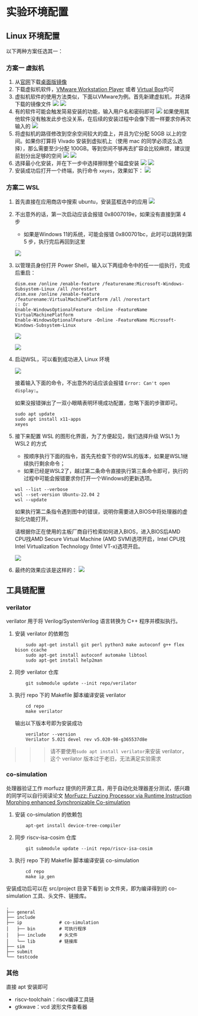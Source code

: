 # 实验环境配置

## Linux 环境配置

以下两种方案任选其一：

### 方案一 虚拟机

1. 从[官网](https://releases.ubuntu.com/22.04/)下载[桌面版镜像](https://releases.ubuntu.com/22.04)
2. 下载虚拟机软件，[VMware Workstation Player](https://www.vmware.com/products/workstation-player/workstation-player-evaluation.html) 或者 [Virtual Box](https://www.virtualbox.org/wiki/Downloads)均可
3. 虚拟机软件的使用方法类似，下面以VMware为例。首先新建虚拟机，并选择下载的镜像文件
    ![](img/setup/vm/0.png)
    ![](img/setup/vm/1.png)
4. 有的软件可能会触发简易安装的功能，输入用户名和密码即可
    ![](img/setup/vm/2.png)
    如果使用其他软件没有触发此步也没关系，在后续的安装过程中会像下图一样要求你再次输入的
    ![](img/setup/vm/3.png)
5. 将虚拟机的路径修改到空余空间较大的盘上，并且为它分配 50GB 以上的空间。如果你打算将 Vivado 安装到虚拟机上（使用 mac 的同学必须这么选择），那么需要至少分配 100GB。等到空间不够再去扩容会比较麻烦，建议提前划分出足够的空间
    ![](img/setup/vm/4.png)
    ![](img/setup/vm/5.png)
6. 选择最小化安装，并在下一步中选择擦除整个磁盘安装
    ![](img/setup/vm/6.png)
    ![](img/setup/vm/7.png)
7. 安装成功后打开一个终端，执行命令 `xeyes`，效果如下：
    ![](img/setup/vm/8.png)

### 方案二 WSL

1. 首先直接在应用商店中搜索 ubuntu，安装蓝框选中的应用
    ![](img/setup/wsl/0.png)
2. 不出意外的话，第一次启动应该会报错 0x8007019e，如果没有直接到第 4 步
    - 如果是Windows 11的系统，可能会报错 0x800701bc，此时可以跳转到第 5 步，执行完后再回到这里

    ![](img/setup/wsl/1.png)

3. 以管理员身份打开 Power Shell，输入以下两组命令中的任一一组执行，完成后重启：
    ```
    dism.exe /online /enable-feature /featurename:Microsoft-Windows-Subsystem-Linux /all /norestart
    dism.exe /online /enable-feature /featurename:VirtualMachinePlatform /all /norestart
    :: Or
    Enable-WindowsOptionalFeature -Online -FeatureName VirtualMachinePlatform
    Enable-WindowsOptionalFeature -Online -FeatureName Microsoft-Windows-Subsystem-Linux
    ```

    ![](img/setup/wsl/2.png)

    ![](img/setup/wsl/3.png)

4. 启动WSL，可以看到成功进入 Linux 环境

    ![](img/setup/wsl/4.png)

    接着输入下面的命令，不出意外的话应该会报错 `Error: Can't open display:`。

    如果没报错弹出了一双小眼睛表明环境成功配置，忽略下面的步骤即可。

    ```shell
    sudo apt update
    sudo apt install x11-apps
    xeyes
    ```

5. 接下来配置 WSL 的图形化界面，为了方便起见，我们选择升级 WSL1 为 WSL2 的方式
    - 按顺序执行下面的指令，首先先检查下你的WSL的版本，如果是WSL1继续执行剩余命令；
    - 如果已经是WSL2了，越过第二条命令直接执行第三条命令即可，执行的过程中可能会报错要求你打开一个Windows的更新选项。

    ```
    wsl --list --verbose
    wsl --set-version Ubuntu-22.04 2
    wsl --update
    ```

    如果执行第二条指令遇到图中的错误，说明你需要进入BIOS中将处理器的虚拟化功能打开。
    
    请根据你正在使用的主板厂商自行检索如何进入BIOS，进入BIOS后AMD CPU找AMD Secure Virtual Machine (AMD SVM)选项开启，Intel CPU找Intel Virtualization Technology (Intel VT-x)选项开启。

    ![](img/setup/wsl/5.png)

6. 最终的效果应该是这样的：
    ![](img/setup/wsl/6.png)

## 工具链配置

### verilator

verilator 用于将 Verilog/SystemVerilog 语言转换为 C++ 程序并模拟执行。

1. 安装 verilator 的依赖包

    ```shell
        sudo apt-get install git perl python3 make autoconf g++ flex bison ccache
        sudo apt-get install autoconf automake libtool
        sudo apt-get install help2man
    ```

2. 同步 verilator 仓库

    ```shell
        git submodule update --init repo/verilator
    ```

3. 执行 repo 下的 Makefile 脚本编译安装 verilator

    ```shell
        cd repo
        make verilator
    ```
    输出以下版本号即为安装成功
    ```shell
        verilator --version
        Verilator 5.021 devel rev v5.020-98-g365537d8e
    ```
>>> 请不要使用`sudo apt install verilator`来安装 verilator， 这个 verilator 版本过于老旧，无法满足实验需求

### co-simulation

处理器验证工作 morfuzz 提供的开源工具，用于自动化处理器差分测试，感兴趣的同学可以自行阅读论文 [MorFuzz: Fuzzing Processor via Runtime Instruction Morphing enhanced Synchronizable Co-simulation](https://www.usenix.org/conference/usenixsecurity23/presentation/xu-jinyan)

1. 安装 co-simulation 的依赖包

    ```shell
        apt-get install device-tree-compiler
    ```

2. 同步 riscv-isa-cosim 仓库

    ```shell
        git submodule update --init repo/riscv-isa-cosim
    ```

3. 执行 repo 下的 Makefile 脚本编译安装 co-simulation

    ```shell
        cd repo
        make ip_gen
    ```

安装成功后可以在 src/project 目录下看到 ip 文件夹，即为编译得到的 co-simulation 工具、头文件、链接库。

```
.
├── general
├── include
├── ip              # co-simulation
│   ├── bin         # 可执行程序
│   ├── include     # 头文件
│   └── lib         # 链接库
├── sim
├── submit
└── testcode
```

### 其他

直接 apt 安装即可
* riscv-toolchain：riscv编译工具链
* gtkwave：vcd 波形文件查看器

